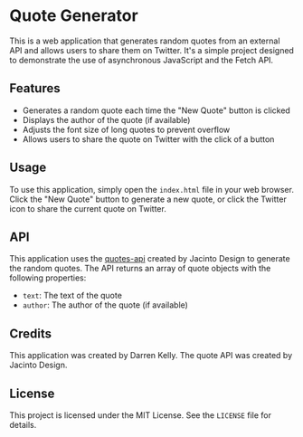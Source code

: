 # Quote Generator

This is a web application that generates random quotes from an external API and allows users to share them on Twitter. It's a simple project designed to demonstrate the use of asynchronous JavaScript and the Fetch API.

## Features

- Generates a random quote each time the "New Quote" button is clicked
- Displays the author of the quote (if available)
- Adjusts the font size of long quotes to prevent overflow
- Allows users to share the quote on Twitter with the click of a button

## Usage

To use this application, simply open the `index.html` file in your web browser. Click the "New Quote" button to generate a new quote, or click the Twitter icon to share the current quote on Twitter.

## API

This application uses the [quotes-api](https://github.com/jacintodesign/quotes-api) created by Jacinto Design to generate the random quotes. The API returns an array of quote objects with the following properties:

- `text`: The text of the quote
- `author`: The author of the quote (if available)

## Credits

This application was created by Darren Kelly. The quote API was created by Jacinto Design.

## License

This project is licensed under the MIT License. See the `LICENSE` file for details.
